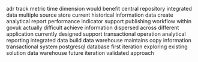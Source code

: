adr track metric time dimension would benefit central repository integrated data multiple source store current historical information data create analytical report performance indicator support publishing workflow within govuk actually difficult achieve information dispersed across different application currently designed support transactional operation analytical reporting integrated data build data warehouse maintains copy information transactional system postgresql database first iteration exploring existing solution data warehouse future iteration validated approach
